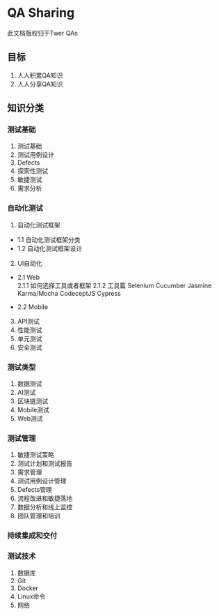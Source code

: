 # QA Sharing
此文档版权归于Twer QAs

## 目标
1. 人人积累QA知识
2. 人人分享QA知识

## 知识分类
### 测试基础
1. 测试基础
2. 测试用例设计
3. Defects
4. 探索性测试
5. 敏捷测试
6. 需求分析

### 自动化测试
1. 自动化测试框架
* 1.1 自动化测试框架分类
* 1.2 自动化测试框架设计
2. UI自动化
* 2.1 Web   
  2.1.1 如何选择工具或者框架
  2.1.2 工具篇
  Selenium
  Cucumber
  Jasmine
  Karma/Mocha
  CodeceptJS
  Cypress

* 2.2 Mobile
3. API测试
4. 性能测试
5. 单元测试
6. 安全测试

### 测试类型
1. 数据测试
2. AI测试
3. 区块链测试
4. Mobile测试
5. Web测试

### 测试管理
1. 敏捷测试策略
2. 测试计划和测试报告
3. 需求管理
4. 测试用例设计管理
5. Defects管理
6. 流程改进和敏捷落地
7. 数据分析和线上监控
8. 团队管理和培训

### 持续集成和交付

### 测试技术
1. 数据库
2. Git
3. Docker
4. Linux命令
5. 网络








